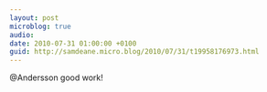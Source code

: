 ```yaml
---
layout: post
microblog: true
audio: 
date: 2010-07-31 01:00:00 +0100
guid: http://samdeane.micro.blog/2010/07/31/t19958176973.html
---
```

@Andersson good work!
